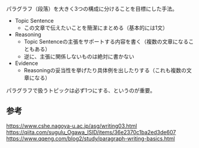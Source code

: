 パラグラフ（段落）を大きく3つの構成に分けることを目標にした手法。  

* Topic Sentence
  - この文章で伝えたいことを簡潔にまとめる（基本的には1文）
* Reasoning
  - Topic Sentenceの主張をサポートする内容を書く（複数の文章になることもある）
  - 逆に、主張に関係しないものは絶対に書かない
* Evidence
  - Reasoningの妥当性を挙げたり具体例を出したりする（これも複数の文章になる）

パラグラフで扱うトピックは必ず1つにする、というのが重要。

## 参考
https://www.cshe.nagoya-u.ac.jp/asg/writing03.html  
https://qiita.com/sugulu_Ogawa_ISID/items/36e2370c1ba2ed3de607  
https://www.qqeng.com/blog2/study/paragraph-writing-basics.html